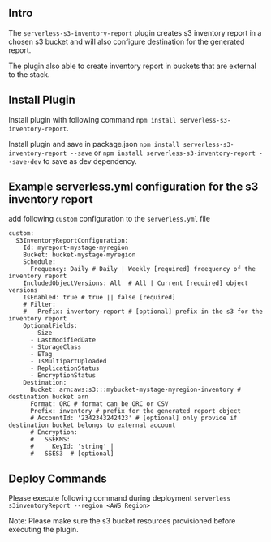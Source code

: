 ## Intro

The `serverless-s3-inventory-report` plugin creates s3 inventory report in a chosen s3 bucket and will also configure destination for the generated report.

The plugin also able to create inventory report in buckets that are external to the stack.


## Install Plugin

  Install plugin with following command ```npm install serverless-s3-inventory-report```.

  Install plugin and save in package.json  ```npm install serverless-s3-inventory-report --save``` or  ```npm install serverless-s3-inventory-report --save-dev``` to save as dev dependency.

## Example serverless.yml configuration for the s3 inventory report

add following `custom` configuration to the `serverless.yml` file

```
custom:
  S3InventoryReportConfiguration:
    Id: myreport-mystage-myregion
    Bucket: bucket-mystage-myregion
    Schedule:
      Frequency: Daily # Daily | Weekly [required] freequency of the inventory report
    IncludedObjectVersions: All  # All | Current [required] object versions 
    IsEnabled: true # true || false [required]
    # Filter:
    #   Prefix: inventory-report # [optional] prefix in the s3 for the inventory report
    OptionalFields:
      - Size
      - LastModifiedDate
      - StorageClass
      - ETag
      - IsMultipartUploaded
      - ReplicationStatus
      - EncryptionStatus
    Destination:
      Bucket: arn:aws:s3:::mybucket-mystage-myregion-inventory # destination bucket arn
      Format: ORC # format can be ORC or CSV
      Prefix: inventory # prefix for the generated report object
      # AccountId: '2342343242423' # [optional] only provide if destination bucket belongs to external account
      # Encryption:
      #   SSEKMS:
      #     KeyId: 'string' |
      #   SSES3  # [optional]
```
      

## Deploy Commands

   Please execute following command during deployment `serverless s3inventoryReport --region <AWS Region>`

   Note: Please make sure the s3 bucket resources provisioned before executing the plugin.

